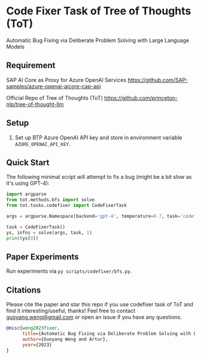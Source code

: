 # Code Fixer Task of Tree of Thoughts (ToT)
Automatic Bug Fixing via Deliberate Problem Solving with Large Language Models

## Requirement
SAP AI Core as Proxy for Azure OpenAI Services
https://github.com/SAP-samples/azure-openai-aicore-cap-api

Official Repo of Tree of Thoughts (ToT)
https://github.com/princeton-nlp/tree-of-thought-llm

## Setup
1. Set up BTP Azure OpenAI API key and store in environment variable ``AZURE_OPENAI_API_KEY``. 

## Quick Start
The following minimal script will attempt to fix a bug (might be a bit slow as it's using GPT-4):
```python
import argparse
from tot.methods.bfs import solve
from tot.tasks.codefixer import CodeFixerTask

args = argparse.Namespace(backend='gpt-4', temperature=0.7, task='codefixer', naive_run=False, prompt_sample='cot', method_generate='sample', method_evaluate='vote', method_select='greedy', n_generate_sample=5, n_evaluate_sample=5, n_select_sample=1)

task = CodeFixerTask()
ys, infos = solve(args, task, 1)
print(ys[0])
```

## Paper Experiments

Run experiments via ``py scripts/codefixer/bfs.py``.





## Citations
Please cite the paper and star this repo if you use codefixer task of ToT and find it interesting/useful, thanks! Feel free to contact guoyang.weng@gmail.com or open an issue if you have any questions.

```bibtex
@misc{weng2023fixer,
      title={Automatic Bug Fixing via Deliberate Problem Solving with Large Language Models}, 
      author={Guoyang Weng and Artur},
      year={2023}
}
```
